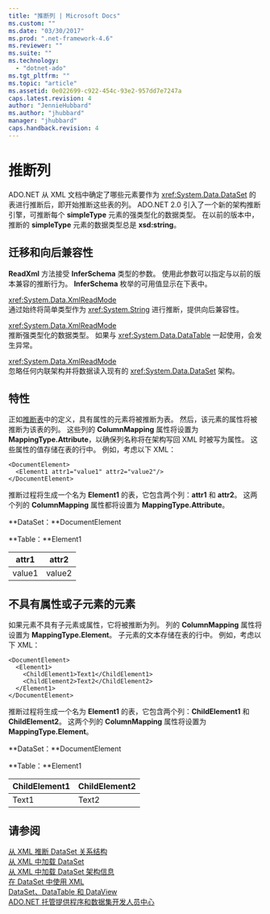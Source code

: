 ```yaml
---
title: "推断列 | Microsoft Docs"
ms.custom: ""
ms.date: "03/30/2017"
ms.prod: ".net-framework-4.6"
ms.reviewer: ""
ms.suite: ""
ms.technology: 
  - "dotnet-ado"
ms.tgt_pltfrm: ""
ms.topic: "article"
ms.assetid: 0e022699-c922-454c-93e2-957dd7e7247a
caps.latest.revision: 4
author: "JennieHubbard"
ms.author: "jhubbard"
manager: "jhubbard"
caps.handback.revision: 4
---
```

# 推断列
ADO.NET 从 XML 文档中确定了哪些元素要作为 <xref:System.Data.DataSet> 的表进行推断后，即开始推断这些表的列。  ADO.NET 2.0 引入了一个新的架构推断引擎，可推断每个 **simpleType** 元素的强类型化的数据类型。  在以前的版本中，推断的 **simpleType** 元素的数据类型总是 **xsd:string**。  
  
## 迁移和向后兼容性  
 **ReadXml** 方法接受 **InferSchema** 类型的参数。  使用此参数可以指定与以前的版本兼容的推断行为。  **InferSchema** 枚举的可用值显示在下表中。  
  
 <xref:System.Data.XmlReadMode>  
 通过始终将简单类型作为 <xref:System.String> 进行推断，提供向后兼容性。  
  
 <xref:System.Data.XmlReadMode>  
 推断强类型化的数据类型。  如果与 <xref:System.Data.DataTable> 一起使用，会发生异常。  
  
 <xref:System.Data.XmlReadMode>  
 忽略任何内联架构并将数据读入现有的 <xref:System.Data.DataSet> 架构。  
  
## 特性  
 正如[推断表](../../../../../docs/framework/data/adonet/dataset-datatable-dataview/inferring-tables.md)中的定义，具有属性的元素将被推断为表。  然后，该元素的属性将被推断为该表的列。  这些列的 **ColumnMapping** 属性将设置为 **MappingType.Attribute**，以确保列名称将在架构写回 XML 时被写为属性。  这些属性的值存储在表的行中。  例如，考虑以下 XML：  
  
```  
<DocumentElement>  
  <Element1 attr1="value1" attr2="value2"/>  
</DocumentElement>  
```  
  
 推断过程将生成一个名为 **Element1** 的表，它包含两个列：**attr1** 和 **attr2**。  这两个列的 **ColumnMapping** 属性都将设置为 **MappingType.Attribute**。  
  
 **DataSet：**DocumentElement  
  
 **Table：**Element1  
  
|attr1|attr2|  
|-----------|-----------|  
|value1|value2|  
  
## 不具有属性或子元素的元素  
 如果元素不具有子元素或属性，它将被推断为列。  列的 **ColumnMapping** 属性将设置为 **MappingType.Element**。  子元素的文本存储在表的行中。  例如，考虑以下 XML：  
  
```  
<DocumentElement>  
  <Element1>  
    <ChildElement1>Text1</ChildElement1>  
    <ChildElement2>Text2</ChildElement2>  
  </Element1>  
</DocumentElement>  
```  
  
 推断过程将生成一个名为 **Element1** 的表，它包含两个列：**ChildElement1** 和 **ChildElement2**。  这两个列的 **ColumnMapping** 属性将设置为 **MappingType.Element**。  
  
 **DataSet：**DocumentElement  
  
 **Table：**Element1  
  
|ChildElement1|ChildElement2|  
|-------------------|-------------------|  
|Text1|Text2|  
  
## 请参阅  
 [从 XML 推断 DataSet 关系结构](../../../../../docs/framework/data/adonet/dataset-datatable-dataview/inferring-dataset-relational-structure-from-xml.md)   
 [从 XML 中加载 DataSet](../../../../../docs/framework/data/adonet/dataset-datatable-dataview/loading-a-dataset-from-xml.md)   
 [从 XML 中加载 DataSet 架构信息](../../../../../docs/framework/data/adonet/dataset-datatable-dataview/loading-dataset-schema-information-from-xml.md)   
 [在 DataSet 中使用 XML](../../../../../docs/framework/data/adonet/dataset-datatable-dataview/using-xml-in-a-dataset.md)   
 [DataSet、DataTable 和 DataView](../../../../../docs/framework/data/adonet/dataset-datatable-dataview/index.md)   
 [ADO.NET 托管提供程序和数据集开发人员中心](http://go.microsoft.com/fwlink/?LinkId=217917)